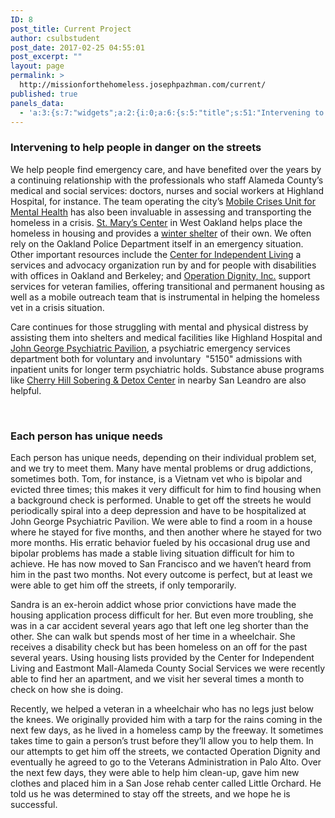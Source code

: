 ```yaml
---
ID: 8
post_title: Current Project
author: csulbstudent
post_date: 2017-02-25 04:55:01
post_excerpt: ""
layout: page
permalink: >
  http://missionforthehomeless.josephpazhman.com/current/
published: true
panels_data:
  - 'a:3:{s:7:"widgets";a:2:{i:0;a:6:{s:5:"title";s:51:"Intervening to help people in danger on the streets";s:4:"text";s:2090:"<p><span style="color: #000000;">We help people find emergency care, and have benefited over the years by a continuing relationship with the professionals who staff Alameda County’s medical and social services: doctors, nurses and social workers at Highland Hospital, for instance. The team operating the city’s <a style="color: #000000;" href="http://mhaac.org/need-help-now.html">Mobile Crises Unit for Mental Health</a> has also been invaluable in assessing and transporting the homeless in a crisis. <a style="color: #000000;" href="http://www.stmaryscenter.org/">St. Mary’s Center</a> in West Oakland helps place the homeless in housing and provides a <a style="color: #000000;" href="http://stmaryscenter.org/emergency-winter-shelter/">winter shelter</a> of their own. We often rely on the Oakland Police Department itself in an emergency situation. Other important resources include the <a style="color: #000000;" href="http://www.thecil.org/">Center for Independent Living</a> a services and advocacy organization run by and for people with disabilities with offices in Oakland and Berkeley; and <a style="color: #000000;" href="http://operationdignity.org/">Operation Dignity, Inc.</a> support services for veteran families, offering transitional and permanent housing as well as a mobile outreach team that is instrumental in helping the homeless vet in a crisis situation.</span></p><p><span style="color: #000000;">Care continues for those struggling with mental and physical distress by assisting them into shelters and medical facilities like Highland Hospital and <a style="color: #000000;" href="http://www.acmedctr.org/johngeorge.cfm">John George Psychiatric Pavilion</a>, a psychiatric emergency services department both for voluntary and involuntary  "5150" admissions with inpatient units for longer term psychiatric holds. Substance abuse programs like <a style="color: #000000;" href="http://horizonservices.org/cherry-hill-detoxification-program-services/">Cherry Hill Sobering &amp; Detox Center</a> in nearby San Leandro are also helpful.</span></p><p> </p>";s:20:"text_selected_editor";s:7:"tinymce";s:5:"autop";b:1;s:12:"_sow_form_id";s:13:"58cc2f670d248";s:11:"panels_info";a:6:{s:5:"class";s:31:"SiteOrigin_Widget_Editor_Widget";s:4:"grid";i:0;s:4:"cell";i:0;s:2:"id";i:0;s:9:"widget_id";s:36:"8f5653d7-4670-47e9-9448-cdc8cfc8956d";s:5:"style";a:2:{s:27:"background_image_attachment";b:0;s:18:"background_display";s:4:"tile";}}}i:1;a:6:{s:5:"title";s:28:"Each person has unique needs";s:4:"text";s:2361:"<p><span style="color: #000000;">Each person has unique needs, depending on their individual problem set, and we try to meet them. Many have mental problems or drug addictions, sometimes both. Tom, for instance, is a Vietnam vet who is bipolar and evicted three times; this makes it very difficult for him to find housing when a background check is performed. Unable to get off the streets he would periodically spiral into a deep depression and have to be hospitalized at John George Psychiatric Pavilion. We were able to find a room in a house where he stayed for five months, and then another where he stayed for two more months. His erratic behavior fueled by his occasional drug use and bipolar problems has made a stable living situation difficult for him to achieve. He has now moved to San Francisco and we haven’t heard from him in the past two months. Not every outcome is perfect, but at least we were able to get him off the streets, if only temporarily.</span></p><p><span style="color: #000000;">Sandra is an ex-heroin addict whose prior convictions have made the housing application process difficult for her. But even more troubling, she was in a car accident several years ago that left one leg shorter than the other. She can walk but spends most of her time in a wheelchair. She receives a disability check but has been homeless on an off for the past several years. Using housing lists provided by the Center for Independent Living and Eastmont Mall-Alameda County Social Services we were recently able to find her an apartment, and we visit her several times a month to check on how she is doing.</span></p><p><span style="color: #000000;">Recently, we helped a veteran in a wheelchair who has no legs just below the knees. We originally provided him with a tarp for the rains coming in the next few days, as he lived in a homeless camp by the freeway. It sometimes takes time to gain a person’s trust before they’ll allow you to help them. In our attempts to get him off the streets, we contacted Operation Dignity and eventually he agreed to go to the Veterans Administration in Palo Alto. Over the next few days, they were able to help him clean-up, gave him new clothes and placed him in a San Jose rehab center called Little Orchard. He told us he was determined to stay off the streets, and we hope he is successful.</span></p>";s:20:"text_selected_editor";s:7:"tinymce";s:5:"autop";b:1;s:12:"_sow_form_id";s:13:"58cc2f65423aa";s:11:"panels_info";a:6:{s:5:"class";s:31:"SiteOrigin_Widget_Editor_Widget";s:4:"grid";i:0;s:4:"cell";i:0;s:2:"id";i:1;s:9:"widget_id";s:36:"8f5653d7-4670-47e9-9448-cdc8cfc8956d";s:5:"style";a:2:{s:27:"background_image_attachment";b:0;s:18:"background_display";s:4:"tile";}}}}s:5:"grids";a:1:{i:0;a:2:{s:5:"cells";i:1;s:5:"style";a:2:{s:13:"bottom_margin";s:5:"-30px";s:18:"background_display";s:4:"tile";}}}s:10:"grid_cells";a:1:{i:0;a:2:{s:4:"grid";i:0;s:6:"weight";i:1;}}}'
---
```

<h3 class="widget-title">Intervening to help people in danger on the streets</h3>
We help people find emergency care, and have benefited over the years by a continuing relationship with the professionals who staff Alameda County’s medical and social services: doctors, nurses and social workers at Highland Hospital, for instance. The team operating the city’s <a href="http://mhaac.org/need-help-now.html">Mobile Crises Unit for Mental Health</a> has also been invaluable in assessing and transporting the homeless in a crisis. <a href="http://www.stmaryscenter.org/">St. Mary’s Center</a> in West Oakland helps place the homeless in housing and provides a <a href="http://stmaryscenter.org/emergency-winter-shelter/">winter shelter</a> of their own. We often rely on the Oakland Police Department itself in an emergency situation. Other important resources include the <a href="http://www.thecil.org/">Center for Independent Living</a> a services and advocacy organization run by and for people with disabilities with offices in Oakland and Berkeley; and <a href="http://operationdignity.org/">Operation Dignity, Inc.</a> support services for veteran families, offering transitional and permanent housing as well as a mobile outreach team that is instrumental in helping the homeless vet in a crisis situation.

Care continues for those struggling with mental and physical distress by assisting them into shelters and medical facilities like Highland Hospital and <a href="http://www.acmedctr.org/johngeorge.cfm">John George Psychiatric Pavilion</a>, a psychiatric emergency services department both for voluntary and involuntary  "5150" admissions with inpatient units for longer term psychiatric holds. Substance abuse programs like <a href="http://horizonservices.org/cherry-hill-detoxification-program-services/">Cherry Hill Sobering &amp; Detox Center</a> in nearby San Leandro are also helpful.

&nbsp;
<h3 class="widget-title">Each person has unique needs</h3>
Each person has unique needs, depending on their individual problem set, and we try to meet them. Many have mental problems or drug addictions, sometimes both. Tom, for instance, is a Vietnam vet who is bipolar and evicted three times; this makes it very difficult for him to find housing when a background check is performed. Unable to get off the streets he would periodically spiral into a deep depression and have to be hospitalized at John George Psychiatric Pavilion. We were able to find a room in a house where he stayed for five months, and then another where he stayed for two more months. His erratic behavior fueled by his occasional drug use and bipolar problems has made a stable living situation difficult for him to achieve. He has now moved to San Francisco and we haven’t heard from him in the past two months. Not every outcome is perfect, but at least we were able to get him off the streets, if only temporarily.

Sandra is an ex-heroin addict whose prior convictions have made the housing application process difficult for her. But even more troubling, she was in a car accident several years ago that left one leg shorter than the other. She can walk but spends most of her time in a wheelchair. She receives a disability check but has been homeless on an off for the past several years. Using housing lists provided by the Center for Independent Living and Eastmont Mall-Alameda County Social Services we were recently able to find her an apartment, and we visit her several times a month to check on how she is doing.

Recently, we helped a veteran in a wheelchair who has no legs just below the knees. We originally provided him with a tarp for the rains coming in the next few days, as he lived in a homeless camp by the freeway. It sometimes takes time to gain a person’s trust before they’ll allow you to help them. In our attempts to get him off the streets, we contacted Operation Dignity and eventually he agreed to go to the Veterans Administration in Palo Alto. Over the next few days, they were able to help him clean-up, gave him new clothes and placed him in a San Jose rehab center called Little Orchard. He told us he was determined to stay off the streets, and we hope he is successful.